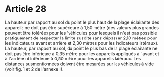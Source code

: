 # Article 28

La hauteur  par rapport au sol du point le plus haut de la plage éclairante des appareils ne doit pas être supérieure à 1,50 mètre (des valeurs plus grandes peuvent être tolérées pour les 'véhicules pour lesquels il n'est pas possible pratiquement de respecter la limite susdite sans dépasser 2,10 mètres pour les indicateurs avant et arrière et 2,30 mètres pour les indicateurs latéraux). La hauteur, par rapport au sol, du point le plus bas de la plage éclairante ne doit pas être inférieure à 0,35 mètre pour les appa­reils appliqués à l'avant et à l'arrière ni inférieure à 0,50 mètre pour les appareils latéraux. Les distances susmentionnées doivent être mesurées sur les véhicules à vide (voir fig. 1 et 2 de l'annexe I).
